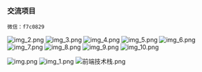 ### 交流项目
```
微信：f7c0829
```
![img_2.png](img_2.png)
![img_3.png](img_3.png)
![img_4.png](img_4.png)
![img_5.png](img_5.png)
![img_6.png](img_6.png)
![img_7.png](img_7.png)
![img_8.png](img_8.png)
![img_9.png](img_9.png)
![img_10.png](img_10.png)

![img.png](img.png)
![img_1.png](img_1.png)
![前端技术栈.png](daydaysx-frontend%2Fsrc%2Fassets%2F%E5%89%8D%E7%AB%AF%E6%8A%80%E6%9C%AF%E6%A0%88.png)

